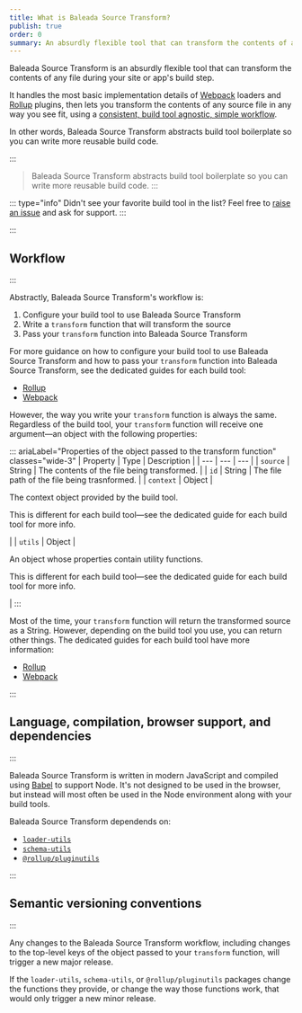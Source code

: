 ```yaml
---
title: What is Baleada Source Transform?
publish: true
order: 0
summary: An absurdly flexible tool that can transform the contents of any file during your site or app's build step
---
```


Baleada Source Transform is an absurdly flexible tool that can transform the contents of any file during your site or app's build step.

It handles the most basic implementation details of [Webpack](https://webpack.js.org/) loaders and [Rollup](https://rollupjs.org/) plugins, then lets you transform the contents of any source file in any way you see fit, using a [consistent, build tool agnostic, simple workflow](#workflow).

In other words, Baleada Source Transform abstracts build tool boilerplate so you can write more reusable build code.

:::
> Baleada Source Transform abstracts build tool boilerplate so you can write more reusable build code.
:::

::: type="info"
Didn't see your favorite build tool in the list? Feel free to [raise an issue](https://github.com/baleada/source-transform/issues) and ask for support.
:::

<!-- To see a practical application of Baleada Source Transform, [check out how Baleada Prose uses it to load Markdown files](/docs/prose/using-with-markdown), replacing standard HTML elements with feature-rich components. -->


:::
## Workflow
:::

Abstractly, Baleada Source Transform's workflow is:
1. Configure your build tool to use Baleada Source Transform
2. Write a `transform` function that will transform the source
3. Pass your `transform` function into Baleada Source Transform

For more guidance on how to configure your build tool to use Baleada Source Transform and how to pass your `transform` function into Baleada Source Transform, see the dedicated guides for each build tool:
- [Rollup](/docs/source-transform/using-with-Rollup)
- [Webpack](/docs/source-transform/using-with-Webpack)

However, the way you write your `transform` function is always the same. Regardless of the build tool, your `transform` function will receive one argument—an object with the following properties:

::: ariaLabel="Properties of the object passed to the transform function" classes="wide-3"
| Property | Type | Description |
| --- | --- | --- |
| `source` | String | The contents of the file being transformed. |
| `id` | String | The file path of the file being trasnformed. |
| `context` | Object | <p>The context object provided by the build tool.</p><p>This is different for each build tool—see the dedicated guide for each build tool for more info.</p> |
| `utils` | Object | <p>An object whose properties contain utility functions.</p><p>This is different for each build tool—see the dedicated guide for each build tool for more info.</p> |
:::

Most of the time, your `transform` function will return the transformed source as a String. However, depending on the build tool you use, you can return other things. The dedicated guides for each build tool have more information:
- [Rollup](/docs/source-transform/using-with-Rollup)
- [Webpack](/docs/source-transform/using-with-Webpack)


:::
## Language, compilation, browser support, and dependencies
:::

Baleada Source Transform is written in modern JavaScript and compiled using [Babel](https://babeljs.io) to support Node. It's not designed to be used in the browser, but instead will most often be used in the Node environment along with your build tools.

Baleada Source Transform dependends on:
- [`loader-utils`](https://github.com/webpack/loader-utils)
- [`schema-utils`](https://github.com/webpack/schema-utils)
- [`@rollup/pluginutils`](https://github.com/rollup/plugins/tree/master/packages/pluginutils)


:::
## Semantic versioning conventions
:::

Any changes to the Baleada Source Transform workflow, including changes to the top-level keys of the object passed to your `transform` function, will trigger a new major release.

If the `loader-utils`, `schema-utils`, or `@rollup/pluginutils` packages change the functions they provide, or change the way those functions work, that would only trigger a new minor release.
